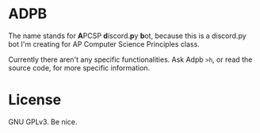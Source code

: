 # ADPB
The name stands for **A**PCSP **d**iscord.**p**y **b**ot, because this is a discord.py bot I'm creating for AP Computer Science Principles class. 

Currently there aren't any specific functionalities. Ask Adpb `>h`, or read the source code, for more specific information. 

# License
GNU GPLv3. Be nice. 
